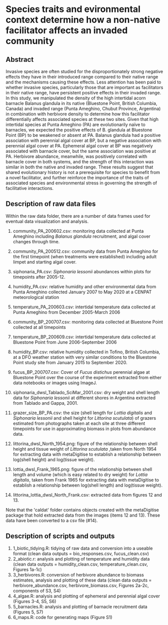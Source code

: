 # Species traits and evironmental context determine how a non-native facilitator affects an invaded community

## Abstract

Invasive species are often studied for the disproportionately strong negative effects they have in their introduced range compared to their native range and the mechanisms causing these effects. Less attention has been paid to whether invasive species, particularly those that are important as facilitators in their native range, have persistent positive effects in their invaded range. In this study, we manipulated the density of the high intertidal acorn barnacle Balanus glandula in its native (Bluestone Point, British Columbia, Canada) and invaded range (Punta Ameghino, Chubut Province, Argentina) in combination with herbivore density to determine how this facilitator differentially affects associated species at these two sites. Given that high intertidal species at Punta Ameghino (PA) are evolutionarily naïve to barnacles, we expected the positive effects of B. glandula at Bluestone Point (BP) to be weakened or absent at PA. Balanus glandula had a positive association with perennial algal cover at BP, but a negative association with perennial algal cover at PA. Ephemeral algal cover at BP was negatively associated with barnacle cover, but the same association was positive at PA. Herbivore abundance, meanwhile, was positively correlated with barnacle cover in both systems, and the strength of this interaction was similar in both the native and invaded range. These results suggest that shared evolutionary history is not a prerequisite for species to benefit from a novel facilitator, and further reinforce the importance of the traits of associated species and environmental stress in governing the strength of facilitative interactions.


## Description of raw data files

Within the raw data folder, there are a number of data frames used for eventual data visualization and analysis.

1) community_PA_200602.csv: monitoring data collected at Punta Ameghino including _Balanus glandula_ recruitment, and algal cover changes through time.

2) community_PA_200512.csv: community data from Punta Ameghino for the first timepoint (when treatments were established) including adult limpet and starting algal cover.

3) siphonaria_PA.csv: _Siphonaria lessonii_ abundances within plots for timepoints after 2005-12.

4) humidity_PA.csv: relative humidity and other environmental data from Punta Ameghino collected January 2007 to May 2020 at a CENPAT meteorological station

5) temperature_PA_200603.csv: intertidal temperature data collected at Punta Ameghino from December 2005-March 2006

6) community_BP_200707.csv: monitoring data collected at Bluestone Point collected at all timepoints

7) temperature_BP_200609.csv: intertidal temperature data collected at Bluestone Point from June 2006-September 2006

8) humidity_BP.csv: relative humidity collected in Tofino, British Columbia, at a DFO weather station with very similar conditions to the Bluestone Point study site from January 2015 to September 2020.

9) fucus_BP_200707.csv: Cover of _Fucus distichus_ perennial algae at Bluestone Point over the course of the experiment extracted from either data notebooks or images using ImageJ.

10) siphonaria_dwsl_Tablado_SciMar_2001.csv: dry weight and shell length data for _Siphonaria lessonii_ at different shores in Argentina extracted from Tablado and Gappa, 2001.

11) grazer_size_BP_PA.csv: the size (shell length for _Lottia digitalis_ and _Siphonaria lessonii_ and shell height for _Littorina scutulata_) of grazers estimated from photographs taken at each site at three different timepoints for use in approximating biomass in plots from abundance data.

12) littorina_dwsl_North_1954.png: figure of the relationship between shell height and tissue weight of _Littorina scutulata_ ,taken from North 1954 for extracting data with metaDigitise to establish a relationship between log(shell height) and log(tissue weight).

13) lottia_dwsl_Frank_1965.png: figure of the relationship between shell length and volume (which is easy related to dry weight) for _Lottia digitalis_, taken from Frank 1965 for extracting data with metaDigitise to establish a relationship between log(shell length) and log(tissue weight).

14) littorina_lottia_dwsl_North_Frank.csv: extracted data from figures 12 and 13.

Note that the 'caldat' folder contains objects created with the metaDigitise package that hold extracted data from the images (items 12 and 13). These data have been converted to a csv file (#14).

## Description of scripts and outputs

1) 1_biotic_tidying.R: tidying of raw data and conversion into a useable format (clean data outputs = bio_responses.csv, fucus_clean.csv)
2) 2_abiotic.r: analysis and plotting of temperature and humidity data (clean data outputs = humidity_clean.csv, temperature_clean.csv, Figures 1a-1c)
3) 3_herbivores.R: conversion of herbivore abundance to biomass estimates, analysis and plotting of these data (clean data outputs = herbivore_abundance.csv, herbivore_biomass.csv, Figures 2a-2c, components of S3, S4)
4) 4_algae.R: analysis and plotting of ephemeral and perennial algal cover (Figures 3-4, S5, S6)
5) 5_barnacles.R: analysis and plotting of barnacle recruitment data (Figures 5, S7)
6) 6_maps.R: code for generating maps (Figure S1)
